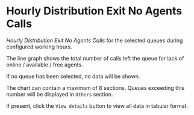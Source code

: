 # Hourly Distribution Exit No Agents Calls

*Hourly Distribution Exit No Agents Calls* for the selected queues
during configured working hours.

The line graph shows the total number of calls left the queue for
lack of online / available / free agents.

If no queue has been selected, no data will be shown.

The chart can contain a maximum of 8 sections. Queues exceeding this
number will be displayed in `Others` section.

If present, click the `View details` button to view
all data in tabular format.
